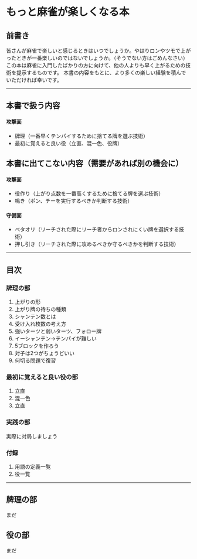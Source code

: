 # もっと麻雀が楽しくなる本

## 前書き
皆さんが麻雀で楽しいと感じるときはいつでしょうか。やはりロンやツモで上がったときが一番楽しいのではないでしょうか。（そうでない方はごめんなさい）
この本は麻雀に入門したばかりの方に向けて、他の人よりも早く上がるための技術を提示するものです。
本書の内容をもとに、より多くの楽しい経験を積んでいただければ幸いです。

---

## 本書で扱う内容

#### 攻撃面

* 牌理（一番早くテンパイするために捨てる牌を選ぶ技術）
* 最初に覚えると良い役（立直、混一色、役牌）

## 本書に出てこない内容（需要があれば別の機会に）

#### 攻撃面

* 役作り（上がり点数を一番高くするために捨てる牌を選ぶ技術）
* 鳴き（ポン、チーを実行するべきか判断する技術）

#### 守備面

* ベタオリ（リーチされた際にリーチ者からロンされにくい牌を選択する技術）
* 押し引き（リーチされた際に攻めるべきか守るべきかを判断する技術）

---

## 目次


### 牌理の部
1. 上がりの形
2. 上がり牌の待ちの種類
2. シャンテン数とは
3. 受け入れ枚数の考え方
4. 強いターツと弱いターツ、フォロー牌 
5. イーシャンテン→テンパイが難しい
6. 5ブロックを作ろう
7. 対子は2つがちょうどいい
8. 何切る問題で復習


### 最初に覚えると良い役の部
1. 立直
2. 混一色
3. 立直


### 実践の部
実際に対局しましょう


### 付録
1. 用語の定義一覧
2. 役一覧

---


## 牌理の部
まだ

## 役の部
まだ
